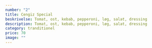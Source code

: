 ```yaml
---
number: "2"
title: Cengiz Special
beskrivelse: Tomat, ost, kebab, pepperoni, løg, salat, dressing
description: Tomat, ost, kebab, pepperoni, løg, salat, dressing
category: tranditionel
price: 70
image: ""
---
```

